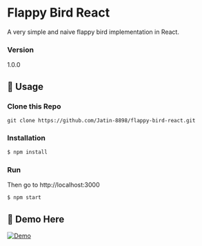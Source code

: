 # Flappy Bird React

A very simple and naive flappy bird implementation in React.

### Version
1.0.0

## 📝 Usage

### Clone this Repo
```
git clone https://github.com/Jatin-8898/flappy-bird-react.git
```
### Installation

```sh
$ npm install
```

### Run

Then go to http://localhost:3000

```sh
$ npm start
```
## 💎 Demo Here

[![Demo](http://img.youtube.com/vi/mKlxGCgCm4U/0.jpg)](http://www.youtube.com/watch?v=mKlxGCgCm4U "Demo Video")

